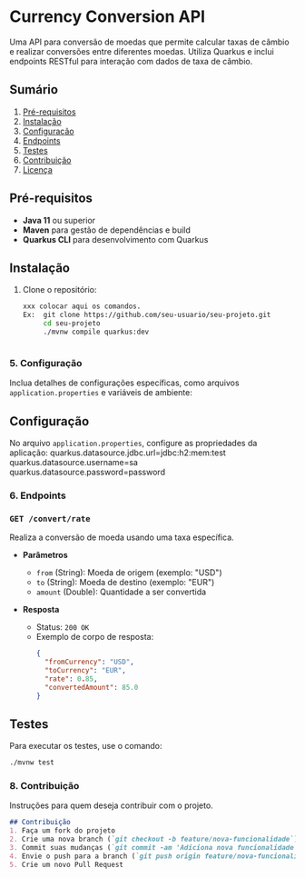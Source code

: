 # Currency Conversion API
Uma API para conversão de moedas que permite calcular taxas de câmbio e realizar conversões entre diferentes moedas. Utiliza Quarkus e inclui endpoints RESTful para interação com dados de taxa de câmbio.

## Sumário
1. [Pré-requisitos](#pré-requisitos)
2. [Instalação](#instalação)
3. [Configuração](#configuração)
4. [Endpoints](#endpoints)
5. [Testes](#testes)
6. [Contribuição](#contribuição)
7. [Licença](#licença)

## Pré-requisitos
- **Java 11** ou superior
- **Maven** para gestão de dependências e build
- **Quarkus CLI** para desenvolvimento com Quarkus

## Instalação
1. Clone o repositório:
   ```bash
   xxx colocar aqui os comandos. 
   Ex:  git clone https://github.com/seu-usuario/seu-projeto.git
        cd seu-projeto
        ./mvnw compile quarkus:dev



### 5. Configuração
Inclua detalhes de configurações específicas, como arquivos `application.properties` e variáveis de ambiente:

## Configuração 
No arquivo `application.properties`, configure as propriedades da aplicação:
quarkus.datasource.jdbc.url=jdbc:h2:mem:test
quarkus.datasource.username=sa
quarkus.datasource.password=password


### 6. Endpoints

### `GET /convert/rate`
Realiza a conversão de moeda usando uma taxa específica.

- **Parâmetros**
  - `from` (String): Moeda de origem (exemplo: "USD")
  - `to` (String): Moeda de destino (exemplo: "EUR")
  - `amount` (Double): Quantidade a ser convertida

- **Resposta**
  - Status: `200 OK`
  - Exemplo de corpo de resposta:
    ```json
    {
      "fromCurrency": "USD",
      "toCurrency": "EUR",
      "rate": 0.85,
      "convertedAmount": 85.0
    }
    ```

## Testes
Para executar os testes, use o comando:
```bash
./mvnw test

```

### 8. Contribuição
Instruções para quem deseja contribuir com o projeto.
```markdown
## Contribuição
1. Faça um fork do projeto
2. Crie uma nova branch (`git checkout -b feature/nova-funcionalidade`)
3. Commit suas mudanças (`git commit -am 'Adiciona nova funcionalidade'`)
4. Envie o push para a branch (`git push origin feature/nova-funcionalidade`)
5. Crie um novo Pull Request
